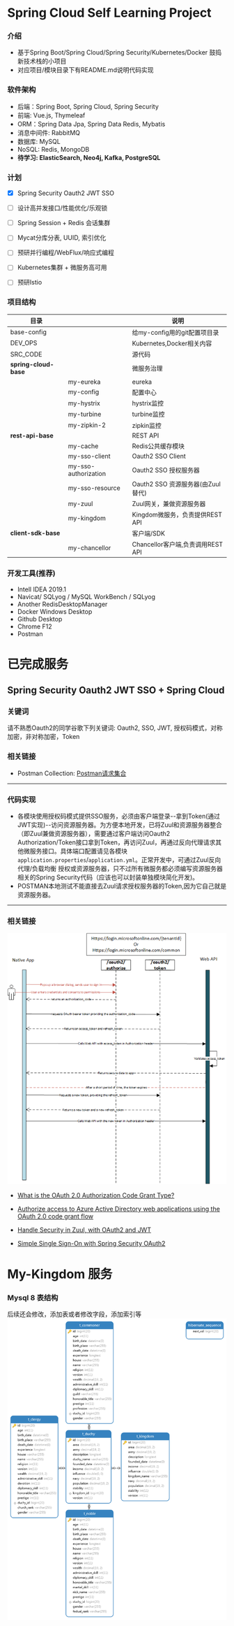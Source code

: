 # Spring Cloud Self Learning Project

### 介绍
- 基于Spring Boot/Spring Cloud/Spring Security/Kubernetes/Docker 鼓捣新技术栈的小项目
- 对应项目/模块目录下有README.md说明代码实现

### 软件架构
- 后端：Spring Boot, Spring Cloud, Spring Security
- 前端: Vue.js, Thymeleaf
- ORM：Spring Data Jpa, Spring Data Redis, Mybatis
- 消息中间件: RabbitMQ
- 数据库: MySQL
- NoSQL: Redis, MongoDB
- **待学习: ElasticSearch, Neo4j, Kafka, PostgreSQL**

### 计划

- [x] Spring Security Oauth2 JWT SSO
- [ ] 设计高并发接口/性能优化/乐观锁
- [ ] Spring Session + Redis 会话集群
- [ ] Mycat分库分表, UUID, 索引优化
- [ ] 预研并行编程/WebFlux/响应式编程
- [ ] Kubernetes集群 + 微服务高可用
- [ ] 预研Istio



### 项目结构

|  目录   |   |说明  |
|  ----  | ----  | ----  |
| base-config | | 给my-config用的git配置项目录 |
| DEV_OPS | | Kubernetes,Docker相关内容 |
| SRC_CODE  | | 源代码 |
| **spring-cloud-base**  | | 微服务治理 |
| |  my-eureka  | eureka  |
| |  my-config  | 配置中心 |
| |  my-hystrix  | hystrix监控  |
| |  my-turbine  |  turbine监控 |
| | my-zipkin-2  | zipkin监控  |
|  **rest-api-base**  | | REST API  |
| | my-cache | Redis公共缓存模块 |
| | my-sso-client | Oauth2 SSO Client |
| | my-sso-authorization | Oauth2 SSO 授权服务器 |
| | my-sso-resource | Oauth2 SSO 资源服务器(由Zuul替代) |
| | my-zuul | Zuul网关，兼做资源服务器 |
| | my-kingdom | Kingdom微服务，负责提供REST API |
|  **client-sdk-base**  | | 客户端/SDK  |
| | my-chancellor | Chancellor客户端,负责调用REST API |


### 开发工具(推荐)

- Intell IDEA 2019.1
- Navicat/ SQLyog / MySQL WorkBench / SQLyog
- Another RedisDesktopManager
- Docker Windows Desktop
- Github Desktop
- Chrome F12
- Postman

# 已完成服务
##  Spring Security Oauth2 JWT SSO + Spring Cloud
### 关键词
请不熟悉Oauth2的同学谷歌下列关键词:
Oauth2, SSO, JWT, 授权码模式，对称加密，非对称加密，Token

### 相关链接
- Postman Collection: [Postman请求集合](https://www.getpostman.com/collections/45a34833c51cdf77dd17)

------------

### 代码实现
 - 各模块使用授权码模式提供SSO服务，必须由客户端登录--拿到Token(通过JWT实现)--访问资源服务器。为方便本地开发，已将Zuul和资源服务器整合（即Zuul兼做资源服务器），需要通过客户端访问Oauth2 Authorization/Token接口拿到Token，再访问Zuul，再通过反向代理请求其他微服务接口。具体端口配置请见各模块`application.properties`/`application.yml`。正常开发中，可通过Zuul反向代理/负载均衡 授权或资源服务器，只不过所有微服务都必须编写资源服务器相关的Spring Security代码（应该也可以封装单独模块简化开发)。
 - POSTMAN本地测试不能直接去Zuul请求授权服务器的Token,因为它自己就是资源服务器。

------------
### 相关链接
![授权码模式](./SRC_CODE/rest-api-base/DOC/active-directory-oauth-code-flow-native-app.png)

- [What is the OAuth 2.0 Authorization Code Grant Type?](https://developer.okta.com/blog/2018/04/10/oauth-authorization-code-grant-type "What is the OAuth 2.0 Authorization Code Grant Type?")

- [Authorize access to Azure Active Directory web applications using the OAuth 2.0 code grant flow](https://docs.microsoft.com/en-us/azure/active-directory/develop/v1-protocols-oauth-code "Authorize access to Azure Active Directory web applications using the OAuth 2.0 code grant flow")
- [Handle Security in Zuul, with OAuth2 and JWT](https://www.baeldung.com/spring-security-zuul-oauth-jwt "Handle Security in Zuul, with OAuth2 and JWT")

- [Simple Single Sign-On with Spring Security OAuth2](https://www.baeldung.com/sso-spring-security-oauth2 "Simple Single Sign-On with Spring Security OAuth2")

# My-Kingdom 服务
### Mysql 8 表结构
后续还会修改，添加表或者修改字段，添加索引等
![表结构](./SRC_CODE/rest-api-base/DOC/spring_cloud_kubernetes_ER.png)



